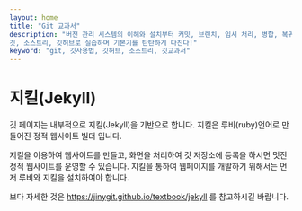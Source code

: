 ```yaml
---
layout: home
title: "Git 교과서"
description: "버전 관리 시스템의 이해와 설치부터 커밋, 브랜치, 임시 처리, 병합, 복귀, 서브모듈, 태그까지
깃, 소스트리, 깃허브로 실습하며 기본기를 탄탄하게 다진다!"
keyword: "git, 깃사용법, 깃허브, 소스트리, 깃교과서"
---
```

# 지킬(Jekyll)
깃 페이지는 내부적으로 지킬(Jekyll)을 기반으로 합니다. 지킬은 루비(ruby)언어로 만들어진 정적 웹사이트 빌더 입니다.

지킬을 이용하여 웹사이트를 만들고, 화면을 처리하여 깃 저장소에 등록을 하시면 멋진 정적 웹사이트를 운영할 수 있습니다. 지킬을 통하여 웹페이지를 개발하기 위해서는 먼저 루비와 지킬을 설치하여야 합니다.

보다 자세한 것은 https://jinygit.github.io/textbook/jekyll 를 참고하시길 바랍니다.